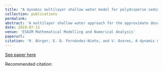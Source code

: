 ```yaml
---
title: "A dynamic multilayer shallow water model for polydisperse sedimentation."
collection: publications
permalink:
abstract: 'A multilayer shallow water approach for the approximate description of polydisperse sedimentation in a viscous fluid is presented. The fluid is assumed to carry finely dispersed solid particles that belong to a finite number of species that differ in density and size. These species segregate and form areas of different composition. In addition, the settling of particles influences the motion of the ambient fluid. A distinct feature of the new approach is the particular definition of the average velocity of the mixture. It takes into account the densities of the solid particles and the fluid and allows us to recover the global mass conservation and linear momentum balance laws of the mixture. This definition motivates a modification of the Masliyah-Lockett-Bassoon (MLB) settling velocities of each species. The multilayer shallow water model allows one to determine the spatial distribution of the solid particles, the velocity field, and the evolution of the free surface of the mixture. The final model can be written as a multilayer model with variable density where the unknowns are the averaged velocities and concentrations in each layer, the transfer terms across each interface, and the total mass. An explicit formula of the transfer terms leads to a reduced form of the system. Finally, an explicit bound of the minimum and maximum eigenvalues of the transport matrix of the system is utilized to design a Harten-Lax-van Leer (HLL)-type path-conservative numerical method. Numerical simulations illustrate the coupled polydisperse sedimentation and flow fields in various scenarios, including sedimentation in a type of basin that is used in practice in mining industry and in a basin whose bottom topography gives rise to recirculations of the fluid and high solids concentrations.'
date: 2019-07-11
venue: 'ESAIM Mathematical Modelling and Numerical Analysis'
paperurl: 
citation: 'R. Bürger, E. D. Fernández-Nieto, and V. Osores, A dynamic multilayer shallow water model for polydisperse sedimentation, ESAIM: Math. Model. Numer. Anal., 53 (2019), pp. 1391–1432.'
---
```

[See paper here](https://www.esaim-m2an.org/articles/m2an/abs/2019/04/m2an180072/m2an180072.html)

Recommended citation:

